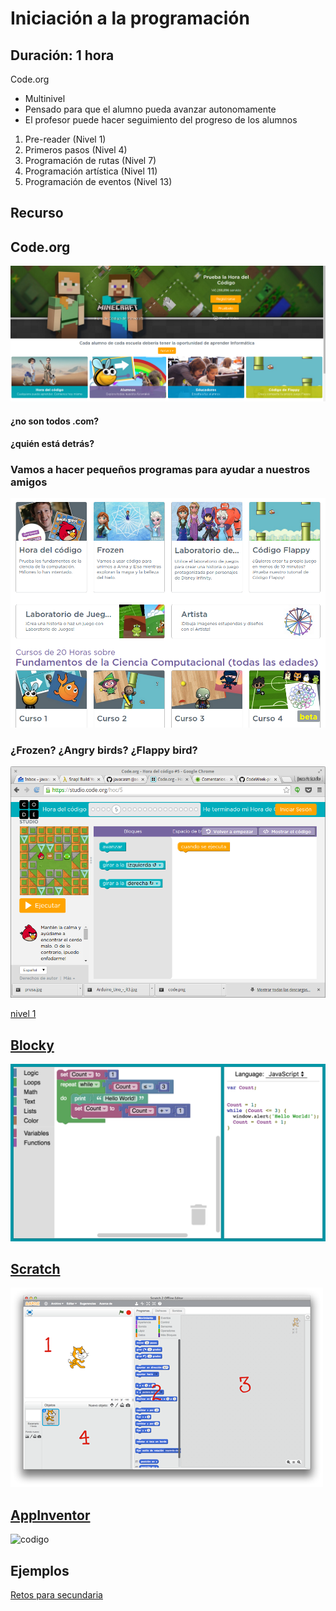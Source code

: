 # Iniciación a la programación

## Duración: 1 hora


Code.org

* Multinivel
* Pensado para que el alumno pueda avanzar autonomamente
* El profesor puede hacer seguimiento del progreso de los alumnos


1. Pre-reader (Nivel 1)
1. Primeros pasos (Nivel 4)
1. Programación de rutas (Nivel 7)
1. Programación artística (Nivel 11)
1. Programación de eventos (Nivel 13)

## Recurso
## Code.org

![code](./images/code.png)


#### ¿no son todos .com?

#### ¿quién está detrás?

### Vamos a hacer pequeños programas para ayudar a nuestros amigos

![personajes](./images/personajes_code.png)

### ¿Frozen? ¿Angry birds? ¿Flappy bird?

![angry birds](./images/AngryBird_code.png)

[nivel 1](https://studio.code.org/hoc/1/	)


## [Blocky](https://developers.google.com/blockly/)

![blocky](./images/BlocklyDemoImage.png)

## [Scratch](./Scratch.md)

![interface](./images/scratch-interfaz.png)

## [AppInventor](./AppInventor.md)

![codigo](http://appinventor.mit.edu/explore/sites/all/files/ai2tutorials/paintPot2/PaintPotAllBlocks.png)


## Ejemplos

[Retos para secundaria](http://www.aprendeprogramando.es/challenges)
